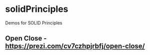 # solidPrinciples
Demos for SOLID Principles


## Open Close - https://prezi.com/cv7czhpjrbfj/open-close/
